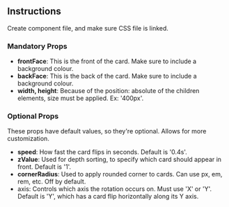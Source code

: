 
## Instructions

Create component file, and make sure CSS file is linked. 

### Mandatory Props
- **frontFace**: This is the front of the card. Make sure to include a background colour.
- **backFace**: This is the back of the card. Make sure to include a background colour.
- **width, height**: Because of the position: absolute of the children elements, size must be applied. Ex: '400px'.

### Optional Props
These props have default values, so they're optional. Allows for more customization.
- **speed**: How fast the card flips in seconds. Default is '0.4s'.
- **zValue**: Used for depth sorting, to specify which card should appear in front. Default is '1'.
- **cornerRadius**: Used to apply rounded corner to cards. Can use px, em, rem, etc. Off by default.
- axis: Controls which axis the rotation occurs on. Must use 'X' or 'Y'. Default is 'Y', which has a card flip horizontally along its Y axis.
